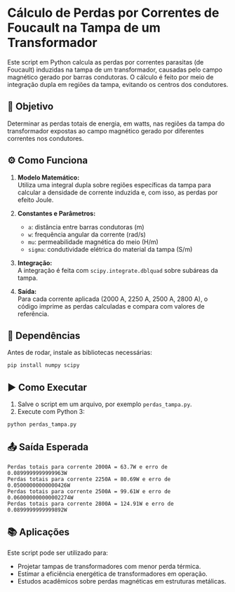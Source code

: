 # Cálculo de Perdas por Correntes de Foucault na Tampa de um Transformador

Este script em Python calcula as perdas por correntes parasitas (de Foucault) induzidas na tampa de um transformador, causadas pelo campo magnético gerado por barras condutoras. O cálculo é feito por meio de integração dupla em regiões da tampa, evitando os centros dos condutores.

## 📌 Objetivo

Determinar as perdas totais de energia, em watts, nas regiões da tampa do transformador expostas ao campo magnético gerado por diferentes correntes nos condutores.

## ⚙️ Como Funciona

1. **Modelo Matemático:**  
   Utiliza uma integral dupla sobre regiões específicas da tampa para calcular a densidade de corrente induzida e, com isso, as perdas por efeito Joule.

2. **Constantes e Parâmetros:**  
   - `a`: distância entre barras condutoras (m)
   - `w`: frequência angular da corrente (rad/s)
   - `mu`: permeabilidade magnética do meio (H/m)
   - `sigma`: condutividade elétrica do material da tampa (S/m)

3. **Integração:**  
   A integração é feita com `scipy.integrate.dblquad` sobre subáreas da tampa.

4. **Saída:**  
   Para cada corrente aplicada (2000 A, 2250 A, 2500 A, 2800 A), o código imprime as perdas calculadas e compara com valores de referência.

## 🔧 Dependências

Antes de rodar, instale as bibliotecas necessárias:

```bash
pip install numpy scipy
```

## ▶️ Como Executar

1. Salve o script em um arquivo, por exemplo `perdas_tampa.py`.
2. Execute com Python 3:

```bash
python perdas_tampa.py
```

## 📤 Saída Esperada

```plaintext
Perdas totais para corrente 2000A = 63.7W e erro de 0.0899999999999963W
Perdas totais para corrente 2250A = 80.69W e erro de 0.05000000000000426W
Perdas totais para corrente 2500A = 99.61W e erro de 0.060000000000002274W
Perdas totais para corrente 2800A = 124.91W e erro de 0.0899999999999892W
```

## 📚 Aplicações

Este script pode ser utilizado para:
- Projetar tampas de transformadores com menor perda térmica.
- Estimar a eficiência energética de transformadores em operação.
- Estudos acadêmicos sobre perdas magnéticas em estruturas metálicas.
